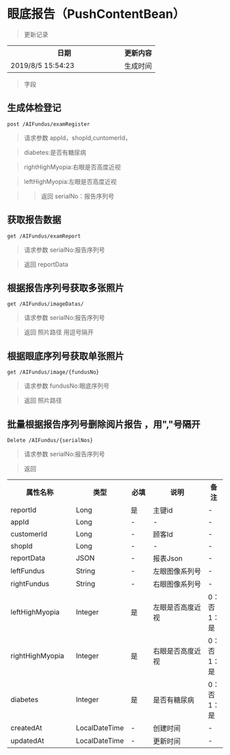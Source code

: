 # 眼底报告（PushContentBean）

> 更新记录

<table>
    <tr>
        <th style="width:250px;">日期</th>
        <th>更新内容</th>
    </tr>
    <tr>
        <td>2019/8/5 15:54:23 </td>
        <td>生成时间</td>
    </tr>
</table>

> 字段

<table>
    <tr>
        <th style="width:150px;">属性名称</th>
        <th style="width:60px;">类型</th>
        <th style="width:60px;">必填</th>
        <th style="width:200px;">说明</th>
        <th>备注</th>
    </tr>
    <tr>
        <td>reportId</td>
        <td>Long</td>
        <td>是</td>
        <td>主键id</td>
        <td>-</td>
    </tr>
<tr>
        <td>appId</td>
        <td>Long</td>
        <td>-</td>
        <td>-</td>
        <td>-</td>
    </tr>
<tr>
        <td>customerId</td>
        <td>Long</td>
        <td>-</td>
        <td>顾客Id</td>
        <td>-</td>
    </tr>
<tr>
        <td>shopId</td>
        <td>Long</td>
        <td>-</td>
        <td>-</td>
        <td>-</td>
    </tr>
    <tr>
        <td>reportData</td>
        <td>JSON</td>
        <td>-</td>
        <td>报表Json</td>
        <td>-</td>
    </tr>
    <tr>
        <td>leftFundus</td>
        <td>String</td>
        <td>-</td>
        <td>左眼图像系列号</td>
        <td>-</td>
    </tr>
    <tr>
        <td>rightFundus</td>
        <td>String</td>
        <td>-</td>
        <td>右眼图像系列号</td>
        <td>-</td>
    </tr>
    <tr>
        <td>leftHighMyopia</td>
        <td>Integer</td>
        <td>是</td>
        <td>左眼是否高度近视</td>
        <td>0：否 1：是</td>
    </tr>
    <tr>
        <td>rightHighMyopia</td>
        <td>Integer</td>
        <td>是</td>
        <td>右眼是否高度近视</td>
        <td>0：否 1：是</td>
    </tr>
    <tr>
        <td>diabetes</td>
        <td>Integer</td>
        <td>是</td>
        <td>是否有糖尿病</td>
        <td>0：否 1：是</td>
    </tr>
    <tr>
        <td>createdAt</td>
        <td>LocalDateTime</td>
        <td>-</td>
        <td>创建时间</td>
        <td>-</td>
    </tr>
    <tr>
        <td>updatedAt</td>
        <td>LocalDateTime</td>
        <td>-</td>
        <td>更新时间</td>
        <td>-</td>
    </tr>
  
## 生成体检登记

```
post /AIFundus/examRegister
```
>请求参数 appId，shopId,cuntomerId，

>diabetes:是否有糖尿病
 
>rightHighMyopia:右眼是否高度近视

>leftHighMyopia:左眼是否高度近视

>>返回 serialNo：报告序列号

## 获取报告数据

```
get /AIFundus/examReport
```
>请求参数 serialNo:报告序列号 

>返回 reportData


## 根据报告序列号获取多张照片

```
get /AIFundus/imageDatas/
```
>请求参数 serialNo:报告序列号 

>返回 照片路径 用逗号隔开

## 根据眼底序列号获取单张照片

```
get /AIFundus/image/{fundusNo}
```
>请求参数 fundusNo:眼底序列号 

>返回 照片路径


## 批量根据报告序列号删除阅片报告 ，用","号隔开

```
Delete /AIFundus/{serialNos}
```
>请求参数 serialNo:报告序列号 

>返回 